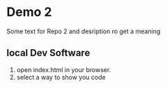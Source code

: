 # Demo 2

Some text for Repo 2
and desription ro get a meaning

## local Dev Software

1. open index.html in your browser.
2. select a way to show you code
